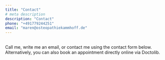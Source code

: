 ```yaml
---
title: "Contact"
# meta description
description: "Contact"
phone: "+491779244251"
email: "maren@osteopathiekammhoff.de"
---
```


<br>
Call me, write me an email, or contact me using the contact form below. Alternatively, you can also book an appointment directly online via Doctolib.







